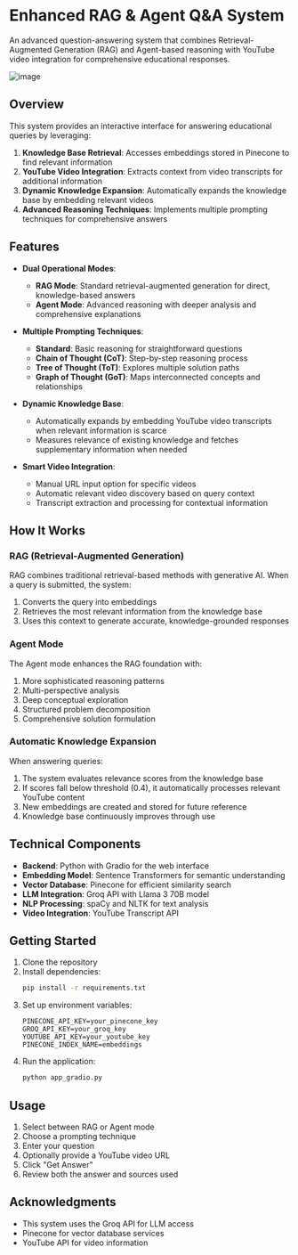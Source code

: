 # Enhanced RAG & Agent Q&A System

An advanced question-answering system that combines Retrieval-Augmented Generation (RAG) and Agent-based reasoning with YouTube video integration for comprehensive educational responses.

![image](https://github.com/user-attachments/assets/b6cfbcc2-783b-4864-bd1a-3ddd2e06bea3)


## Overview

This system provides an interactive interface for answering educational queries by leveraging:

1. **Knowledge Base Retrieval**: Accesses embeddings stored in Pinecone to find relevant information
2. **YouTube Video Integration**: Extracts context from video transcripts for additional information
3. **Dynamic Knowledge Expansion**: Automatically expands the knowledge base by embedding relevant videos
4. **Advanced Reasoning Techniques**: Implements multiple prompting techniques for comprehensive answers

## Features

- **Dual Operational Modes**:
  - **RAG Mode**: Standard retrieval-augmented generation for direct, knowledge-based answers
  - **Agent Mode**: Advanced reasoning with deeper analysis and comprehensive explanations

- **Multiple Prompting Techniques**:
  - **Standard**: Basic reasoning for straightforward questions
  - **Chain of Thought (CoT)**: Step-by-step reasoning process
  - **Tree of Thought (ToT)**: Explores multiple solution paths
  - **Graph of Thought (GoT)**: Maps interconnected concepts and relationships

- **Dynamic Knowledge Base**:
  - Automatically expands by embedding YouTube video transcripts when relevant information is scarce
  - Measures relevance of existing knowledge and fetches supplementary information when needed

- **Smart Video Integration**:
  - Manual URL input option for specific videos
  - Automatic relevant video discovery based on query context
  - Transcript extraction and processing for contextual information

## How It Works

### RAG (Retrieval-Augmented Generation)
RAG combines traditional retrieval-based methods with generative AI. When a query is submitted, the system:
1. Converts the query into embeddings
2. Retrieves the most relevant information from the knowledge base
3. Uses this context to generate accurate, knowledge-grounded responses

### Agent Mode
The Agent mode enhances the RAG foundation with:
1. More sophisticated reasoning patterns
2. Multi-perspective analysis
3. Deep conceptual exploration
4. Structured problem decomposition
5. Comprehensive solution formulation

### Automatic Knowledge Expansion
When answering queries:
1. The system evaluates relevance scores from the knowledge base
2. If scores fall below threshold (0.4), it automatically processes relevant YouTube content
3. New embeddings are created and stored for future reference
4. Knowledge base continuously improves through use

## Technical Components

- **Backend**: Python with Gradio for the web interface
- **Embedding Model**: Sentence Transformers for semantic understanding
- **Vector Database**: Pinecone for efficient similarity search
- **LLM Integration**: Groq API with Llama 3 70B model
- **NLP Processing**: spaCy and NLTK for text analysis
- **Video Integration**: YouTube Transcript API

## Getting Started

1. Clone the repository
2. Install dependencies:
   ```bash
   pip install -r requirements.txt
   ```
3. Set up environment variables:
   ```
   PINECONE_API_KEY=your_pinecone_key
   GROQ_API_KEY=your_groq_key
   YOUTUBE_API_KEY=your_youtube_key
   PINECONE_INDEX_NAME=embeddings
   ```
4. Run the application:
   ```bash
   python app_gradio.py
   ```

## Usage

1. Select between RAG or Agent mode
2. Choose a prompting technique
3. Enter your question
4. Optionally provide a YouTube video URL
5. Click "Get Answer"
6. Review both the answer and sources used


## Acknowledgments

- This system uses the Groq API for LLM access
- Pinecone for vector database services
- YouTube API for video information
